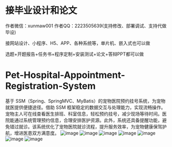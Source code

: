 # 接毕业设计和论文
作者微信：xunmaw001  作者QQ：2223505639(支持修改、部署调试、支持代做毕设)

接网站设计、小程序、H5、APP、各种系统等，单片机、嵌入式也可以做

选题+开题报告+任务书+程序定制+安装测试+论文+答辩PPT都可以做
# Pet-Hospital-Appointment-Registration-System
基于 SSM（Spring、SpringMVC、MyBatis）的宠物医院预约挂号系统，为宠物就医提供便捷途径。借助 SSM 框架稳定的数据交互与处理能力，实现流畅操作。宠物主人可在线查看医生排班、科室信息，轻松预约挂号，减少现场等待时间。医院能通过系统管理预约信息，合理安排医护资源。此外，系统还具备提醒功能，避免错过就诊。该系统优化了宠物医院就诊流程，提升服务效率，为宠物健康保驾护航，增进医患双方满意度。 
![image](https://github.com/user-attachments/assets/82642a41-67f9-438b-9d53-01e3d44b027f)
![image](https://github.com/user-attachments/assets/8daf31de-117e-445c-bcd0-aed8da7912e9)
![image](https://github.com/user-attachments/assets/2c03f0d1-bdeb-4213-8cc2-b34bfb66ed2a)
![image](https://github.com/user-attachments/assets/b0d607e9-7dd4-49fa-bfa2-2d5e11508f38)
![image](https://github.com/user-attachments/assets/dab13789-c26c-4d19-a55e-66e98022a0fc)
![image](https://github.com/user-attachments/assets/d4ec6e03-5cbf-4814-99c6-acbe7a5c050f)
![image](https://github.com/user-attachments/assets/611e72aa-1f26-4104-a9a9-09e4649dabe5)
